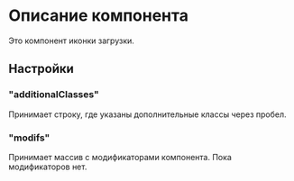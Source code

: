 # Описание компонента

Это компонент иконки загрузки.

## Настройки

### "additionalClasses"

Принимает строку, где указаны дополнительные классы через пробел.

### "modifs"

Принимает массив с модификаторами компонента.
Пока модификаторов нет.
